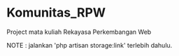 # Komunitas_RPW
Project mata kuliah Rekayasa Perkembangan Web

NOTE : jalankan 'php artisan storage:link' terlebih dahulu.